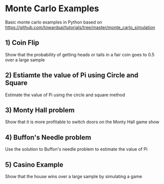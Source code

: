 # Monte Carlo Examples
Basic monte carlo examples in Python based on https://github.com/towardsai/tutorials/tree/master/monte_carlo_simulation

## 1) Coin Flip
Show that the probability of getting heads or tails in a fair coin goes to 0.5 over a large sample

## 2) Estiamte the value of Pi using Circle and Square
Estimate the value of Pi using the circle and square method

## 3) Monty Hall problem
Show that it is more profitable to switch doors on the Monty Hall game show

## 4) Buffon's Needle problem
Use the solution to Buffon's needle problem to estimate the value of Pi

## 5) Casino Example
Show that the house wins over a large sample by simulating a game